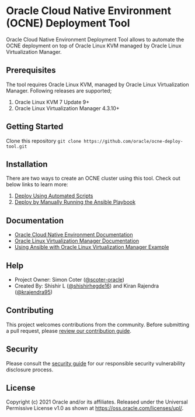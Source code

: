 # Oracle Cloud Native Environment (OCNE) Deployment Tool

Oracle Cloud Native Environment Deployment Tool allows to
automate the OCNE deployment on top of Oracle Linux KVM
managed by Oracle Linux Virtualization Manager.

## Prerequisites

The tool requires Oracle Linux KVM, managed by
Oracle Linux Virtualization Manager.
Following releases are supported;

1. Oracle Linux KVM 7 Update 9+
2. Oracle Linux Virtualization Manager 4.3.10+

## Getting Started

Clone this repository `git clone https://github.com/oracle/ocne-deploy-tool.git`

## Installation

There are two ways to create an OCNE cluster using this tool.
Check out below links to learn more:

1. [Deploy Using Automated Scripts](./docs/automated_deploy.md)
2. [Deploy by Manually Running the Ansible Playbook](./docs/manual_deploy.md)

## Documentation

- [Oracle Cloud Native Environment Documentation](https://docs.oracle.com/en/operating-systems/olcne/)
- [Oracle Linux Virtualization Manager Documentation](https://docs.oracle.com/en/virtualization/oracle-linux-virtualization-manager/)
- [Using Ansible with Oracle Linux Virtualization Manager Example](https://blogs.oracle.com/scoter/ansible-with-oracle-linux-virtualization-manager-olvm)

## Help

- Project Owner: Simon Coter ([@scoter-oracle](https://github.com/scoter-oracle))
- Created By: Shishir L ([@shishirhegde16](https://github.com/shishirhegde16)) and
              Kiran Rajendra ([@krajendra95](https://github.com/krajendra95))

## Contributing

This project welcomes contributions from the community. Before submitting a pull
request, please [review our contribution guide](./CONTRIBUTING.md).

## Security

Please consult the [security guide](./SECURITY.md) for our responsible security
vulnerability disclosure process.

## License

Copyright (c) 2021 Oracle and/or its affiliates.
Released under the Universal Permissive License v1.0 as shown at <https://oss.oracle.com/licenses/upl/>.
